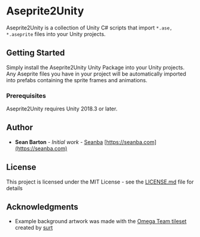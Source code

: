 # Aseprite2Unity

Aseprite2Unity is a collection of Unity C# scripts that import `*.ase, *.aseprite` files into your Unity projects.

## Getting Started

Simply install the Aseprite2Unity Unity Package into your Unity projects. Any Aseprite files you have in your project will be automatically imported into prefabs containing the sprite frames and animations.

### Prerequisites

Aseprite2Unity requires Unity 2018.3 or later.


## Author

* **Sean Barton** - *Initial work* - [Seanba](https://github.com/Seanba)
[https://seanba.com](https://seanba.com)


## License

This project is licensed under the MIT License - see the [LICENSE.md](LICENSE.md) file for details

## Acknowledgments

* Example background artwork was made with the [Omega Team tileset](https://opengameart.org/content/omega-team) created by [surt](https://opengameart.org/users/surt)
